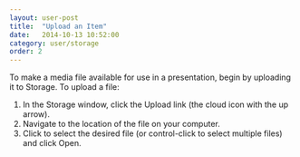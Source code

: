 ```yaml
---
layout: user-post
title:  "Upload an Item"
date:   2014-10-13 10:52:00
category: user/storage
order: 2
---
```


To make a media file available for use in a presentation, begin by uploading it to Storage.  To upload a file:

1. In the Storage window, click the Upload link (the cloud icon with the up arrow).
2. Navigate to the location of the file on your computer.
3. Click to select the desired file (or control-click to select multiple files) and click Open. 
